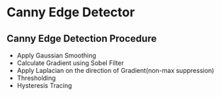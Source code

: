 # Canny Edge Detector

## Canny Edge Detection Procedure
* Apply Gaussian Smoothing
* Calculate Gradient using Sobel Filter
* Apply Laplacian on the direction of Gradient(non-max suppression)
* Thresholding
* Hysteresis Tracing